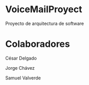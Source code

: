 # VoiceMailProyect
Proyecto de arquitectura de software

# Colaboradores
César Delgado

Jorge Chávez

Samuel Valverde 
